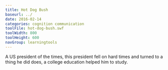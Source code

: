 ```yaml
---
title: Hot Dog Bush
baseurl: ../
date: 2016-02-14
categories: cognition communication
toolFile: hot-dog-bush.swf
toolWidth: 800
toolHeight: 600
navGroup: learningtools
---
```


A US president of the times, this president fell on hard times and turned to a thing he did does, a college education helped him to study.
